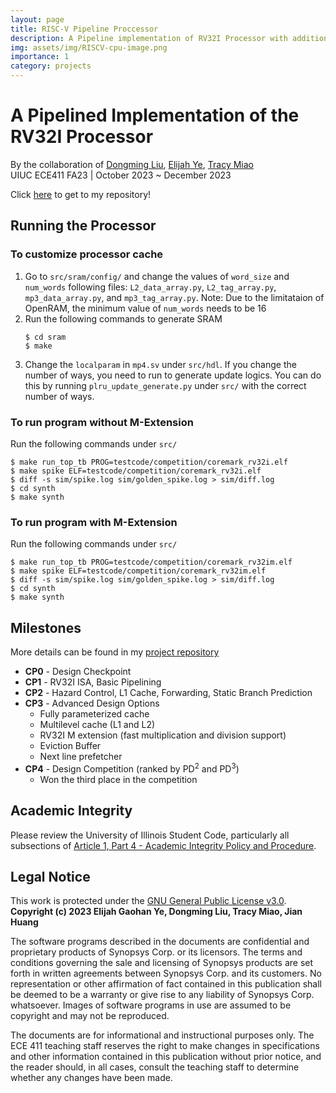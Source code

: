 ```yaml
---
layout: page
title: RISC-V Pipeline Proccessor
description: A Pipeline implementation of RV32I Processor with additional advanced features
img: assets/img/RISCV-cpu-image.png
importance: 1
category: projects
---
```


# A Pipelined Implementation of the RV32I Processor

By the collaboration of [Dongming Liu](https://github.com/MeanPaper), [Elijah Ye](https://github.com/Elijah-Ye), [Tracy Miao](https://github.com/tracymiao111)<br>
UIUC ECE411 FA23 | October 2023 ~ December 2023

Click [here](https://github.com/MeanPaper/Pipeline-RV32i-Processor) to get to my repository!

## Running the Processor

### To customize processor cache

1. Go to `src/sram/config/` and change the values of `word_size` and `num_words` following files: `L2_data_array.py`, `L2_tag_array.py`, `mp3_data_array.py`, and `mp3_tag_array.py`. Note: Due to the limitataion of OpenRAM, the minimum value of `num_words` needs to be 16
2. Run the following commands to generate SRAM
   ```
   $ cd sram
   $ make
   ```
3. Change the `localparam` in `mp4.sv` under `src/hdl`. If you change the number of ways, you need to run to generate update logics. You can do this by running `plru_update_generate.py` under `src/` with the correct number of ways.

### To run program without M-Extension

Run the following commands under `src/`

```
$ make run_top_tb PROG=testcode/competition/coremark_rv32i.elf
$ make spike ELF=testcode/competition/coremark_rv32i.elf
$ diff -s sim/spike.log sim/golden_spike.log > sim/diff.log
$ cd synth
$ make synth
```

### To run program with M-Extension

Run the following commands under `src/`

```
$ make run_top_tb PROG=testcode/competition/coremark_rv32im.elf
$ make spike ELF=testcode/competition/coremark_rv32im.elf
$ diff -s sim/spike.log sim/golden_spike.log > sim/diff.log
$ cd synth
$ make synth
```

## Milestones

More details can be found in my [project repository](https://github.com/MeanPaper/Pipeline-RV32i-Processor)

- **CP0** - Design Checkpoint
- **CP1** - RV32I ISA, Basic Pipelining
- **CP2** - Hazard Control, L1 Cache, Forwarding, Static Branch Prediction
- **CP3** - Advanced Design Options
  - Fully parameterized cache
  - Multilevel cache (L1 and L2)
  - RV32I M extension (fast multiplication and division support)
  - Eviction Buffer
  - Next line prefetcher
- **CP4** - Design Competition (ranked by PD<sup>2</sup> and PD<sup>3</sup>)
  - Won the third place in the competition

## Academic Integrity

Please review the University of Illinois Student Code, particularly all subsections of [Article 1, Part 4 - Academic Integrity Policy and Procedure](https://studentcode.illinois.edu/article1/part4/1-401/).

## Legal Notice

This work is protected under the [GNU General Public License v3.0](https://www.gnu.org/licenses/gpl-3.0.en.html).<br>
**Copyright (c) 2023 Elijah Gaohan Ye, Dongming Liu, Tracy Miao, Jian Huang**

The software programs described in the documents are confidential and proprietary products of Synopsys Corp. or its licensors. The terms and conditions governing the sale and licensing of Synopsys products are set forth in written agreements between Synopsys Corp. and its customers. No representation or other affirmation of fact contained in this publication shall be deemed to be a warranty or give rise to any liability of Synopsys Corp. whatsoever. Images of software programs in use are assumed to be copyright and may not be reproduced.

The documents are for informational and instructional purposes only. The ECE 411 teaching staff reserves the right to make changes in specifications and other information contained in this publication without prior notice, and the reader should, in all cases, consult the teaching staff to determine whether any changes have been made.
